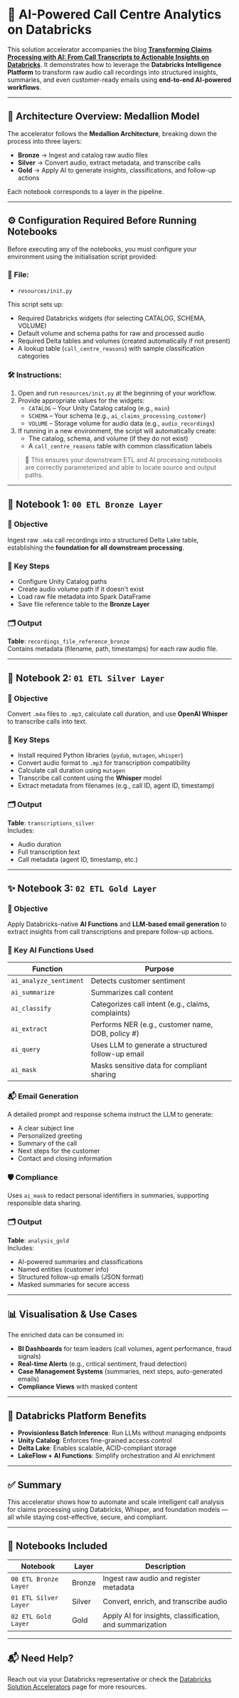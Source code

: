 # 🧠 AI-Powered Call Centre Analytics on Databricks

This solution accelerator accompanies the blog **[Transforming Claims Processing with AI: From Call Transcripts to Actionable Insights on Databricks](#)**. It demonstrates how to leverage the **Databricks Intelligence Platform** to transform raw audio call recordings into structured insights, summaries, and even customer-ready emails using **end-to-end AI-powered workflows**.

---

## 📐 Architecture Overview: Medallion Model

The accelerator follows the **Medallion Architecture**, breaking down the process into three layers:

- **Bronze** → Ingest and catalog raw audio files
- **Silver** → Convert audio, extract metadata, and transcribe calls
- **Gold** → Apply AI to generate insights, classifications, and follow-up actions

Each notebook corresponds to a layer in the pipeline.

---

## ⚙️ Configuration Required Before Running Notebooks

Before executing any of the notebooks, you must configure your environment using the initialisation script provided:

### 📄 File:
- `resources/init.py`

This script sets up:
- Required Databricks widgets (for selecting CATALOG, SCHEMA, VOLUME)
- Default volume and schema paths for raw and processed audio
- Required Delta tables and volumes (created automatically if not present)
- A lookup table (`call_centre_reasons`) with sample classification categories

### 🛠️ Instructions:
1. Open and run `resources/init.py` at the beginning of your workflow.
2. Provide appropriate values for the widgets:
   - `CATALOG` – Your Unity Catalog catalog (e.g., `main`)
   - `SCHEMA` – Your schema (e.g., `ai_claims_processing_customer`)
   - `VOLUME` – Storage volume for audio data (e.g., `audio_recordings`)
3. If running in a new environment, the script will automatically create:
   - The catalog, schema, and volume (if they do not exist)
   - A `call_centre_reasons` table with common classification labels

> 🔁 This ensures your downstream ETL and AI processing notebooks are correctly parameterized and able to locate source and output paths.

---

## 📁 Notebook 1: `00 ETL Bronze Layer`

### 🎯 Objective
Ingest raw `.m4a` call recordings into a structured Delta Lake table, establishing the **foundation for all downstream processing**.

### 🔧 Key Steps
- Configure Unity Catalog paths
- Create audio volume path if it doesn't exist
- Load raw file metadata into Spark DataFrame
- Save file reference table to the **Bronze Layer**

### 🗂 Output
**Table**: `recordings_file_reference_bronze`  
Contains metadata (filename, path, timestamps) for each raw audio file.

---

## 🔄 Notebook 2: `01 ETL Silver Layer`

### 🎯 Objective
Convert `.m4a` files to `.mp3`, calculate call duration, and use **OpenAI Whisper** to transcribe calls into text.

### 🔧 Key Steps
- Install required Python libraries (`pydub`, `mutagen`, `whisper`)
- Convert audio format to `.mp3` for transcription compatibility
- Calculate call duration using `mutagen`
- Transcribe call content using the **Whisper** model
- Extract metadata from filenames (e.g., call ID, agent ID, timestamp)

### 🗂 Output
**Table**: `transcriptions_silver`  
Includes:
- Audio duration
- Full transcription text
- Call metadata (agent ID, timestamp, etc.)

---

## ✨ Notebook 3: `02 ETL Gold Layer`

### 🎯 Objective
Apply Databricks-native **AI Functions** and **LLM-based email generation** to extract insights from call transcriptions and prepare follow-up actions.

### 🔧 Key AI Functions Used
| Function | Purpose |
|---------|---------|
| `ai_analyze_sentiment` | Detects customer sentiment |
| `ai_summarize` | Summarizes call content |
| `ai_classify` | Categorizes call intent (e.g., claims, complaints) |
| `ai_extract` | Performs NER (e.g., customer name, DOB, policy #) |
| `ai_query` | Uses LLM to generate a structured follow-up email |
| `ai_mask` | Masks sensitive data for compliant sharing |

### 📬 Email Generation
A detailed prompt and response schema instruct the LLM to generate:
- A clear subject line
- Personalized greeting
- Summary of the call
- Next steps for the customer
- Contact and closing information

### 🛡 Compliance
Uses `ai_mask` to redact personal identifiers in summaries, supporting responsible data sharing.

### 🗂 Output
**Table**: `analysis_gold`  
Includes:
- AI-powered summaries and classifications
- Named entities (customer info)
- Structured follow-up emails (JSON format)
- Masked summaries for secure access

---

## 📊 Visualisation & Use Cases

The enriched data can be consumed in:
- **BI Dashboards** for team leaders (call volumes, agent performance, fraud signals)
- **Real-time Alerts** (e.g., critical sentiment, fraud detection)
- **Case Management Systems** (summaries, next steps, auto-generated emails)
- **Compliance Views** with masked content

---

## 🔐 Databricks Platform Benefits

- **Provisionless Batch Inference**: Run LLMs without managing endpoints
- **Unity Catalog**: Enforces fine-grained access control
- **Delta Lake**: Enables scalable, ACID-compliant storage
- **LakeFlow + AI Functions**: Simplify orchestration and AI enrichment

---

## ✅ Summary

This accelerator shows how to automate and scale intelligent call analysis for claims processing using Databricks, Whisper, and foundation models — all while staying cost-effective, secure, and compliant.

---

## 📎 Notebooks Included

| Notebook | Layer | Description |
|----------|-------|-------------|
| `00 ETL Bronze Layer` | Bronze | Ingest raw audio and register metadata |
| `01 ETL Silver Layer` | Silver | Convert, enrich, and transcribe audio |
| `02 ETL Gold Layer` | Gold | Apply AI for insights, classification, and summarization |

---

## 📬 Need Help?

Reach out via your Databricks representative or check the [Databricks Solution Accelerators](https://www.databricks.com/solutions/accelerators) page for more resources.
